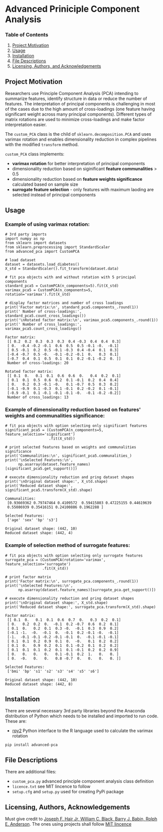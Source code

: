 # Advanced Priniciple Component Analysis

### Table of Contents
1. [Project Motivation](#motivation)
2. [Usage](#usage)
4. [Installation](#installation)
3. [File Descriptions](#files)
5. [Licensing, Authors, and Acknowledgements](#licensing)

## Project Motivation<a name="motivation"></a>

Researchers use Principle Component Analysis (PCA) intending to summarize features, identify structure in data or reduce the number of features. The interpretation of principal components is challenging in most of the cases due to the high amount of cross-loadings (one feature having significant weight across many principal components). Different types of matrix rotations are used to minimize cross-loadings and make factor interpretation easier.

The `custom_PCA` class is the child of `sklearn.decomposition.PCA` and uses varimax rotation and enables dimensionality reduction in complex pipelines with the modified `transform` method.

`custom_PCA` class implements:
 - __varimax rotation__ for better interpretation of principal components
 - dimensionality reduction based on siginificant __feature communalities__ > 0.5
 - dimensionality reduction based on __feature weights significance__ calculated based on sample size
 - __surrogate feature selection__ - only features with maximum laoding are selected instead of principal components

## Usage <a name="usage"></a>

### Example of using varimax rotation:
```
# 3rd party imports
import numpy as np
from sklearn import datasets
from sklearn.preprocessing import StandardScaler
from advanced_pca import CustomPCA

# load dataset
dataset = datasets.load_diabetes()
X_std = StandardScaler().fit_transform(dataset.data)

# fit pca objects with and without rotation with 5 principal components
standard_pca5 = CustomPCA(n_components=5).fit(X_std)
varimax_pca5 = CustomPCA(n_components=5, rotation='varimax').fit(X_std)

# display factor matrices and number of cross loadings
print('Factor matrix:\n', standard_pca5.components_.round(1))
print(' Number of cross-loadings:', standard_pca5.count_cross_loadings())
print('\nRotated factor matrix:\n', varimax_pca5.components_.round(1))
print(' Number of cross_loadings:', varimax_pca5.count_cross_loadings()
```
```
Factor matrix:
 [[ 0.2  0.2  0.3  0.3  0.3  0.4 -0.3  0.4  0.4  0.3]
 [ 0.  -0.4 -0.2 -0.1  0.6  0.5  0.5 -0.1 -0.  -0.1]
 [ 0.5 -0.1  0.2  0.5 -0.1 -0.3  0.4 -0.4  0.1  0.3]
 [-0.4 -0.7  0.5 -0.  -0.1 -0.2 -0.1  0.   0.3  0.1]
 [-0.7  0.4  0.1  0.5  0.1  0.1  0.2 -0.1 -0.2  0. ]]
 Number of cross-loadings: 20

Rotated factor matrix:
 [[ 0.1  0.   0.1  0.1  0.6  0.6  0.   0.4  0.2  0.1]
 [ 0.1  0.1  0.5  0.6  0.2  0.1 -0.1  0.2  0.4  0.4]
 [ 0.   0.2  0.3 -0.1 -0.   0.1 -0.7  0.5  0.3  0.2]
 [-0.1 -0.9  0.1 -0.3  0.1 -0.1  0.2 -0.2  0.1 -0.1]
 [-0.9 -0.1  0.1 -0.1 -0.1 -0.1 -0.  -0.1 -0.2 -0.2]]
 Number of cross_loadings: 13
```

### Example of dimensionality reduction based on features' weights and communalities significance:
```
# fit pca objects with option selecting only significant features
significant_pca5 = (CustomPCA(n_components=5, feature_selection='significant')
                    .fit(X_std))

# print selected features based on weights and communalities significance
print('Communalities:\n', significant_pca5.communalities_)
print('\nSelected Features:\n',
      np.asarray(dataset.feature_names)[significant_pca5.get_support()])

# execute dimensionality reduction and pring dataset shapes
print('\nOriginal dataset shape:', X_std.shape)
print('Reduced dataset shape:', significant_pca5.transform(X_std).shape)
```
```
Communalities:
 [0.93669362 0.79747464 0.4109572  0.59415803 0.47225155 0.44619639
 0.55086939 0.35416151 0.24100886 0.1962288 ]

Selected Features:
 ['age' 'sex' 'bp' 's3']

Original dataset shape: (442, 10)
Reduced dataset shape: (442, 4)
```

### Example of selection method of surrogate features:
```
# fit pca objects with option selecting only surrogate features
surrogate_pca = (CustomPCA(rotation='varimax', feature_selection='surrogate')
                 .fit(X_std))

# print factor matrix
print('Factor matrix:\n', surrogate_pca.components_.round(1))
print('\nSelected Features:\n',
      np.asarray(dataset.feature_names)[surrogate_pca.get_support()])

# execute dimensionality reduction and pring dataset shapes
print('\nOriginal dataset shape:', X_std.shape)
print('Reduced dataset shape:', surrogate_pca.transform(X_std).shape)
```
```
Factor matrix:
 [[ 0.1  0.   0.1  0.1  0.6  0.7  0.   0.3  0.2  0.1]
 [ 0.   0.2  0.2  0.  -0.1  0.2 -0.7  0.6  0.2  0.1]
 [ 0.1  0.   0.2  0.1  0.3 -0.  -0.1  0.3  0.9  0.2]
 [-0.1 -1.  -0.  -0.1  0.  -0.1  0.2 -0.1 -0.  -0.1]
 [-1.  -0.1 -0.1 -0.2 -0.1 -0.1  0.  -0.1 -0.1 -0.1]
 [ 0.1  0.1  0.2  0.9  0.1  0.  -0.   0.1  0.2  0.2]
 [ 0.1  0.   0.9  0.2  0.1  0.1 -0.2  0.1  0.2  0.2]
 [ 0.1  0.1  0.1  0.2  0.1  0.1 -0.1  0.2  0.2  0.9]
 [ 0.   0.   0.   0.   0.1 -0.1  0.2  1.   0.   0. ]
 [ 0.  -0.   0.   0.   0.8 -0.7  0.   0.   0.   0. ]]

Selected Features:
 ['bmi' 'bp' 's1' 's2' 's3' 's4' 's5' 's6']

Original dataset shape: (442, 10)
Reduced dataset shape: (442, 8)
```
## Installation <a name="installation"></a>

There are several necessary 3rd party libraries beyond the Anaconda distribution of Python which needs to be installed and imported to run code. These are:
 - [rpy2](https://pypi.org/project/rpy2/) Python interface to the R language used to calculate the varimax rotation

```
pip install advanced-pca
```

## File Descriptions <a name="files"></a>

There are additional files:
 - `custom_pca.py` advanced principle component analysis class definition
 - `licence.txt` see MIT lincence to follow
 - `setup.cfg` and `setup.py` used for creating PyPi package

## Licensing, Authors, Acknowledgements<a name="licensing"></a>

Must give credit to [Joseph F. Hair Jr, William C. Black, Barry J. Babin, Rolph E. Anderson](https://www.amazon.com/Multivariate-Data-Analysis-Joseph-Hair/dp/0138132631).
The ones using projects shall follow [MIT lincence](https://github.com/alfredsasko/advanced-principle-component-analysis/blob/master/advanced_pca/license.txt)
